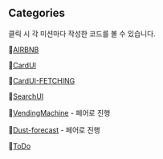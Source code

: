 ## Categories
클릭 시 각 미션마다 작성한 코드를 볼 수 있습니다.

📁[AIRBNB](https://github.com/Elllin/FE/tree/week1)

📁[CardUI](https://github.com/Elllin/FE/tree/week2)

📁[CardUI-FETCHING](https://github.com/Elllin/FE/tree/week3)

📁[SearchUI](https://github.com/Elllin/FE/tree/week4)

📁[VendingMachine](https://github.com/Elllin/FE/tree/vm) - 페어로 진행

📁[Dust-forecast](https://github.com/Elllin/FE/tree/dust/FE) - 페어로 진행

📁[ToDo](https://github.com/Elllin/javascript-Todo)
